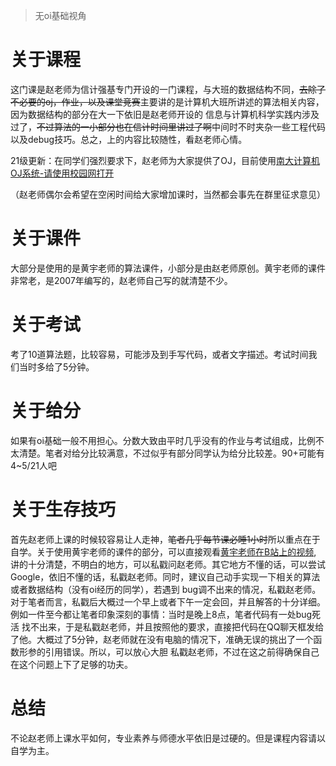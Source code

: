 > 无oi基础视角
# 关于课程
这门课是赵老师为信计强基专门开设的一门课程，与大班的数据结构不同，~~去除了不必要的oj，作业，以及课堂竞赛~~主要讲的是计算机大班所讲述的算法相关内容，因为数据结构的部分在大一下依旧是赵老师开设的
信息与计算机科学实践内涉及过了，~~不过算法的一小部分也在信计时间里讲过了啊~~中间时不时夹杂一些工程代码以及debug技巧。总之，上的内容比较随性，看赵老师心情。

21级更新：在同学们强烈要求下，赵老师为大家提供了OJ，目前使用[南大计算机OJ系统-请使用校园网打开](http://210.28.134.15/login)

（赵老师偶尔会希望在空闲时间给大家增加课时，当然都会事先在群里征求意见）
# 关于课件
大部分是使用的是黄宇老师的算法课件，小部分是由赵老师原创。黄宇老师的课件非常老，是2007年编写的，赵老师自己写的就清楚不少。
# 关于考试
考了10道算法题，比较容易，可能涉及到手写代码，或者文字描述。考试时间我们当时多给了5分钟。
# 关于给分
如果有oi基础一般不用担心。分数大致由平时几乎没有的作业与考试组成，比例不太清楚。笔者对给分比较满意，不过似乎有部分同学认为给分比较差。90+可能有4~5/21人吧
# 关于生存技巧
首先赵老师上课的时候较容易让人走神，~~笔者几乎每节课必睡1小时~~所以重点在于自学。关于使用黄宇老师的课件的部分，可以直接观看[黄宇老师在B站上的视频](https://space.bilibili.com/474662253?spm_id_from=333.337.0.0),
讲的十分清楚，不明白的地方，可以私戳问赵老师。其它地方不懂的话，可以尝试Google，依旧不懂的话，私戳赵老师。同时，建议自己动手实现一下相关的算法或者数据结构（没有oi经历的同学），若遇到
bug调不出来的情况，私戳赵老师。对于笔者而言，私戳后大概过一个早上或者下午一定会回，并且解答的十分详细。例如一件至今都让笔者印象深刻的事情：当时是晚上8点，笔者代码有一处bug死活
找不出来，于是私戳赵老师，并且按照他的要求，直接把代码在QQ聊天框发给了他。大概过了5分钟，赵老师就在没有电脑的情况下，准确无误的挑出了一个函数形参的引用错误。所以，可以放心大胆
私戳赵老师，不过在这之前得确保自己在这个问题上下了足够的功夫。
# 总结
不论赵老师上课水平如何，专业素养与师德水平依旧是过硬的。但是课程内容请以自学为主。
